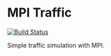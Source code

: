 # MPI Traffic

[![Build Status](https://travis-ci.com/linyinfeng/mpi-traffic.svg?branch=master)](https://travis-ci.com/linyinfeng/mpi-traffic)

Simple traffic simulation with MPI.
